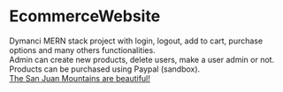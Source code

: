 # EcommerceWebsite
 Dymanci MERN stack project with login, logout, add to cart, purchase options and many others functionalities.  
Admin can create new products, delete users, make a user admin or not.  
Products can be purchased using Paypal (sandbox).  
[The San Juan Mountains are beautiful!](https://raw.githubusercontent.com/manutdmohit/manutdmohit/master/frontend/public/images/airpods.jpg)
